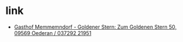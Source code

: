 # link

* [Gasthof Memmemndorf - Goldener Stern: Zum Goldenen Stern 50, 09569 Oederan / 037292 21951](https://www.goldener-stern.com)
